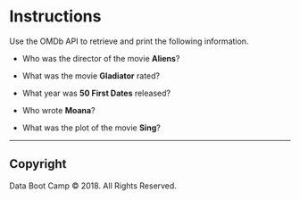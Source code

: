 # Instructions

Use the OMDb API to retrieve and print the following information.

* Who was the director of the movie **Aliens**?

* What was the movie **Gladiator** rated?

* What year was **50 First Dates** released?

* Who wrote **Moana**?

* What was the plot of the movie **Sing**?

- - -

## Copyright

Data Boot Camp © 2018. All Rights Reserved.
